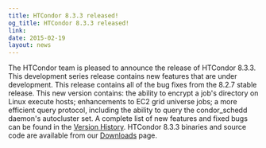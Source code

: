 ```yaml
---
title: HTCondor 8.3.3 released!
og_title: HTCondor 8.3.3 released!
link: 
date: 2015-02-19
layout: news
---
```


The HTCondor team is pleased to announce the release of HTCondor 8.3.3. This development series release contains new features that are under development. This release contains all of the bug fixes from the 8.2.7 stable release. This new version contains: the ability to encrypt a job's directory on Linux execute hosts; enhancements to EC2 grid universe jobs; a more efficient query protocol, including the ability to query the condor_schedd daemon's autocluster set. A complete list of new features and fixed bugs can be found in the <a href="manual/v8.3.3/10_3Development_Release.html">Version History</a>. HTCondor 8.3.3 binaries and source code are available from our <a href="downloads/">Downloads</a> page. 
